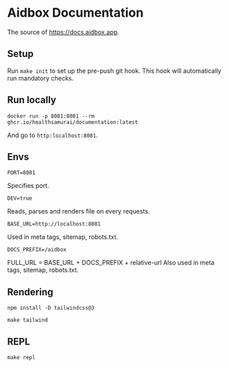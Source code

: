 # Aidbox Documentation
The source of https://docs.aidbox.app.

## Setup

Run `make init` to set up the pre-push git hook. This hook will automatically run mandatory checks.

## Run locally
```
docker run -p 8081:8081 --rm ghcr.io/healthsamurai/documentation:latest
```
And go to `http:localhost:8081`.

## Envs

```
PORT=8081
```
Specifies port.

```
DEV=true
```
Reads, parses and renders file on every requests.

```
BASE_URL=http://localhost:8081
```
Used in meta tags, sitemap, robots.txt.
```
DOCS_PREFIX=/aidbox
```
FULL_URL = BASE_URL + DOCS_PREFIX + relative-url
Also used in meta tags, sitemap, robots.txt.

## Rendering
```
npm install -D tailwindcss@3
```
```
make tailwind
```
## REPL
```
make repl
```
